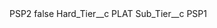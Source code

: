 <?xml version="1.0" encoding="UTF-8"?>
<CustomMetadata xmlns="http://soap.sforce.com/2006/04/metadata" xmlns:xsi="http://www.w3.org/2001/XMLSchema-instance" xmlns:xsd="http://www.w3.org/2001/XMLSchema">
    <label>PSP2</label>
    <protected>false</protected>
    <values>
        <field>Hard_Tier__c</field>
        <value xsi:type="xsd:string">PLAT</value>
    </values>
    <values>
        <field>Sub_Tier__c</field>
        <value xsi:type="xsd:string">PSP1</value>
    </values>
</CustomMetadata>
